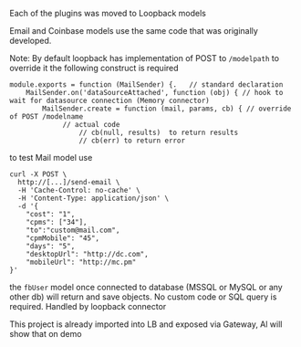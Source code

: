 Each of the plugins was moved to Loopback models

Email and Coinbase models use the same code that was originally developed.

Note: By default loopback has implementation of POST to `/modelpath`
to override it the following construct is required 
```
module.exports = function (MailSender) {.   // standard declaration
    MailSender.on('dataSourceAttached', function (obj) { // hook to wait for datasource connection (Memory connector)
        MailSender.create = function (mail, params, cb) { // override of POST /modelname 
             // actual code 
                 // cb(null, results)  to return results 
                 // cb(err) to return error
 ```
 
to test Mail model use 
```
curl -X POST \
  http://[...]/send-email \
  -H 'Cache-Control: no-cache' \
  -H 'Content-Type: application/json' \
  -d '{
    "cost": "1",
    "cpms": ["34"],
    "to":"custom@mail.com",
    "cpmMobile": "45",
    "days": "5",
    "desktopUrl": "http://dc.com",
    "mobileUrl": "http://mc.pm"
}'
``` 


the `fbUser` model once connected to database (MSSQL or MySQL or any other db) will return and save objects. No custom code or SQL query is required. Handled by loopback connector 

This project is already imported into LB and exposed via Gateway, Al will show that on demo
